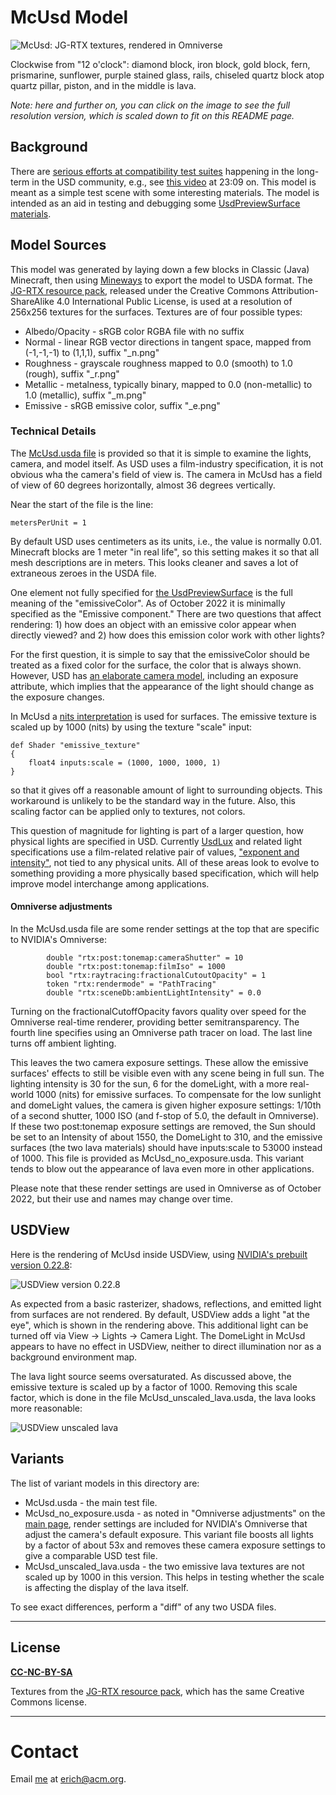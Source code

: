 # McUsd Model

![McUsd: JG-RTX textures, rendered in Omniverse](screenshots/ov_accurate.png "McUsd: JG-RTX textures, rendered with Omniverse's Accurate (Iray) renderer")

Clockwise from "12 o'clock": diamond block, iron block, gold block, fern, prismarine, sunflower, purple stained glass, rails, chiseled quartz block atop quartz pillar, piston, and in the middle is lava.

_Note: here and further on, you can click on the image to see the full resolution version, which is scaled down to fit on this README page._

## Background

There are [serious efforts at compatibility test suites](https://developer.nvidia.com/blog/universal-scene-description-as-the-language-of-the-metaverse/) happening in the long-term in the USD community, e.g., see [this video](https://www.nvidia.com/en-us/on-demand/session/siggraph2022-sigg22-s-20/) at 23:09 on. This model is meant as a simple test scene with some interesting materials. The model is intended as an aid in testing and debugging some [UsdPreviewSurface materials](https://graphics.pixar.com/usd/release/spec_usdpreviewsurface.html).

## Model Sources
This model was generated by laying down a few blocks in Classic (Java) Minecraft, then using [Mineways](http://mineways.com) to export the model to USDA format. The [JG-RTX resource pack](https://github.com/jasonjgardner/jg-rtx), released under the Creative Commons Attribution-ShareAlike 4.0 International Public License, is used at a resolution of 256x256 textures for the surfaces. Textures are of four possible types:
* Albedo/Opacity - sRGB color RGBA file with no suffix
* Normal - linear RGB vector directions in tangent space, mapped from (-1,-1,-1) to (1,1,1), suffix "_n.png"
* Roughness - grayscale roughness mapped to 0.0 (smooth) to 1.0 (rough), suffix "_r.png"
* Metallic - metalness, typically binary, mapped to 0.0 (non-metallic) to 1.0 (metallic), suffix "_m.png"
* Emissive - sRGB emissive color, suffix "_e.png"

### Technical Details
The [McUsd.usda file](McUsd.usda) is provided so that it is simple to examine the lights, camera, and model itself. As USD uses a film-industry specification, it is not obvious wha the camera's field of view is. The camera in McUsd has a field of view of 60 degrees horizontally, almost 36 degrees vertically.

Near the start of the file is the line:

    metersPerUnit = 1

By default USD uses centimeters as its units, i.e., the value is normally 0.01. Minecraft blocks are 1 meter "in real life", so this setting makes it so that all mesh descriptions are in meters. This looks cleaner and saves a lot of extraneous zeroes in the USDA file.

One element not fully specified for [the UsdPreviewSurface](https://graphics.pixar.com/usd/release/spec_usdpreviewsurface.html) is the full meaning of the "emissiveColor". As of October 2022 it is minimally specified as the "Emissive component." There are two questions that affect rendering: 1) how does an object with an emissive color appear when directly viewed? and 2) how does this emission color work with other lights?

For the first question, it is simple to say that the emissiveColor should be treated as a fixed color for the surface, the color that is always shown. However, USD has [an elaborate camera model](https://graphics.pixar.com/usd/dev/api/class_usd_geom_camera.html), including an exposure attribute, which implies that the appearance of the light should change as the exposure changes.

In McUsd a [nits interpretation](http://www.realtimerendering.com/blog/physical-units-for-lights/) is used for surfaces. The emissive texture is scaled up by 1000 (nits) by using the texture "scale" input:

    def Shader "emissive_texture"
    {
        float4 inputs:scale = (1000, 1000, 1000, 1)
    }

so that it gives off a reasonable amount of light to surrounding objects. This workaround is unlikely to be the standard way in the future. Also, this scaling factor can be applied only to textures, not colors.

This question of magnitude for lighting is part of a larger question, how physical lights are specified in USD. Currently [UsdLux](https://graphics.pixar.com/usd/release/api/usd_lux_page_front.html) and related light specifications use a film-related relative pair of values, ["exponent and intensity"](https://rmanwiki.pixar.com/display/REN23/PxrMeshLight), not tied to any physical units. All of these areas look to evolve to something providing a more physically based specification, which will help improve model interchange among applications.

#### Omniverse adjustments

In the McUsd.usda file are some render settings at the top that are specific to NVIDIA's Omniverse:

            double "rtx:post:tonemap:cameraShutter" = 10
            double "rtx:post:tonemap:filmIso" = 1000
            bool "rtx:raytracing:fractionalCutoutOpacity" = 1
            token "rtx:rendermode" = "PathTracing"
            double "rtx:sceneDb:ambientLightIntensity" = 0.0

Turning on the fractionalCutoffOpacity favors quality over speed for the Omniverse real-time renderer, providing better semitransparency. The fourth line specifies using an Omniverse path tracer on load. The last line turns off ambient lighting.

This leaves the two camera exposure settings. These allow the emissive surfaces' effects to still be visible even with any scene being in full sun. The lighting intensity is 30 for the sun, 6 for the domeLight, with a more real-world 1000 (nits) for emissive surfaces. To compensate for the low sunlight and domeLight values, the camera is given higher exposure settings: 1/10th of a second shutter, 1000 ISO (and f-stop of 5.0, the default in Omniverse). If these two post:tonemap exposure settings are removed, the Sun should be set to an Intensity of about 1550, the DomeLight to 310, and the emissive surfaces (the two lava materials) should have inputs:scale to 53000 instead of 1000. This file is provided as McUsd_no_exposure.usda. This variant tends to blow out the appearance of lava even more in other applications.

Please note that these render settings are used in Omniverse as of October 2022, but their use and names may change over time.

## USDView

Here is the rendering of McUsd inside USDView, using [NVIDIA's prebuilt version 0.22.8](https://www.nvidia.com/en-us/omniverse/):

![USDView version 0.22.8](screenshots/usdview.png "USDView version 0.22.8")

As expected from a basic rasterizer, shadows, reflections, and emitted light from surfaces are not rendered. By default, USDView adds a light "at the eye", which is shown in the rendering above. This additional light can be turned off via View -> Lights -> Camera Light. The DomeLight in McUsd appears to have no effect in USDView, neither to direct illumination nor as a background environment map.

The lava light source seems oversaturated. As discussed above, the emissive texture is scaled up by a factor of 1000. Removing this scale factor, which is done in the file McUsd_unscaled_lava.usda, the lava looks more reasonable:

![USDView unscaled lava](screenshots/usdview_unscaled_lava.png "USDView unscaled lava")

## Variants
The list of variant models in this directory are:
* McUsd.usda - the main test file.
* McUsd_no_exposure.usda - as noted in "Omniverse adjustments" on the [main page](https://github.com/erich666/McUsd), render settings are included for NVIDIA's Omniverse that adjust the camera's default exposure. This variant file boosts all lights by a factor of about 53x and removes these camera exposure settings to give a comparable USD test file.
* McUsd_unscaled_lava.usda - the two emissive lava textures are not scaled up by 1000 in this version. This helps in testing whether the scale is affecting the display of the lava itself.

To see exact differences, perform a "diff" of any two USDA files.

---
## License

**[CC-NC-BY-SA](LICENSE)**

Textures from the [JG-RTX resource pack](https://github.com/jasonjgardner/jg-rtx), which has the same Creative Commons license.

---
# Contact
Email [me](http://erichaines.com) at [erich@acm.org](mailto:erich@acm.org).

